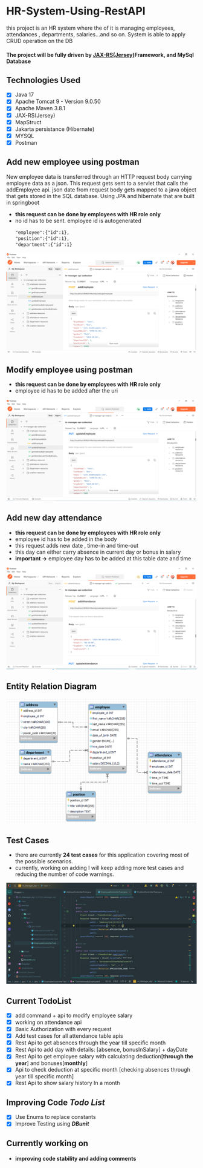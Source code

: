 # HR-System-Using-RestAPI

this project is an HR system where the of it is managing employees, attendances , departments, salaries...and so on. System is able to apply CRUD operation on the DB

#### The project will be fully driven by [JAX-RS(Jersey)](https://eclipse-ee4j.github.io/jersey/) ​Framework, and MySql Database

## Technologies Used
- [x] Java 17
- [x] Apache Tomcat 9 - Version 9.0.50
- [x] Apache Maven 3.8.1
- [x] JAX-RS(Jersey)
- [x] MapStruct
- [x] Jakarta persistance (Hibernate)
- [x] MYSQL
- [x] Postman

## Add new employee using postman
New employee data is transferred through an HTTP request body carrying employee data as a json. This request gets sent to a servlet that calls the addEmployee api.
json date from request body gets mapped to a java object that gets stored in the SQL database. Using JPA and hibernate that are built in springboot

- **this request can be done by employees with HR role only**
- no id has to be sent. employee id is autogenerated
  ```
  "employee":{"id":1},
  "position":{"id":1},
  "department":{"id":1}
  ```
![add-employee-postman](https://github.com/reemsakr/Hr_Manager_Api/blob/main/RestApi/src/main/images/addEmployee.png)

## Modify employee using postman
- **this request can be done by employees with HR role only**
- employee id has to be added after the uri

![modify-employee-postman](https://github.com/reemsakr/Hr_Manager_Api/blob/main/RestApi/src/main/images/updateEmployee.png)


## Add new day attendance
- **this request can be done by employees with HR role only**
- employee id has to be added in the body
- this request adds new date , time-in and time-out
- this day can either carry absence in current day or bonus in salary
- **important ->**  employee day has to be added at this table date and time

![add-new-day-postman](https://github.com/reemsakr/Hr_Manager_Api/blob/main/RestApi/src/main/images/addAttendance.png)

## Entity Relation Diagram

![ERD](https://github.com/reemsakr/Hr_Manager_Api/blob/main/RestApi/src/main/images/hrDiagram.png)

## Test Cases
- there are currently **24 test cases** for this application covering most of the possible scenarios.
- currently, working on adding I will keep adding more test cases and reducing the number of code warnings.

![test](https://github.com/reemsakr/Hr_Manager_Api/blob/main/RestApi/src/main/images/test.jpg)


## Current TodoList
- [x] add command + api to modify employee salary
- [x] working on attendance api
- [x] Basic Authorization with every request
- [x] Add test cases for all attendance table apis
- [x] Rest Api to get absences through the year till specific month
- [x] Rest Api to add day with details: [absence, bonusInSalary] + dayDate
- [x] Rest Api to get employee salary with calculating deduction[**through the year**] and bonuses[**monthly**]
- [x] Api to check deduction at specific month [checking absences through year till specific month]
- [x] Rest Api to show salary history In a month

## Improving Code _Todo List_

- [x] Use Enums to replace constants
- [x] Improve Testing using **_DBunit_**

## Currently working on
- #### improving code stability and adding comments
